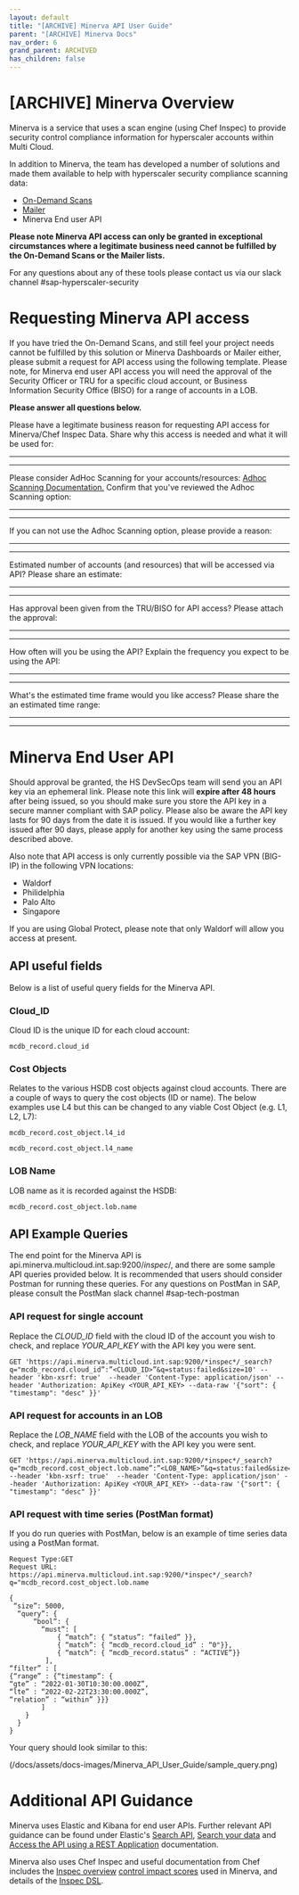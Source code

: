 ```yaml
---
layout: default
title: "[ARCHIVE] Minerva API User Guide"
parent: "[ARCHIVE] Minerva Docs"
nav_order: 6
grand_parent: ARCHIVED
has_children: false
---
```


# [ARCHIVE] Minerva Overview

Minerva is a service that uses a scan engine (using Chef Inspec) to provide security control compliance information for hyperscaler accounts within Multi Cloud.

In addition to Minerva, the team has developed a number of solutions and made them available to help with hyperscaler security compliance scanning data:

- [On-Demand Scans](/external/compliance_scanning/on_demand/running_adhoc_scan)
- [Mailer](/external/reporting_emails/Report_Compliance_Mailer)
- Minerva End user API

**Please note Minerva API access can only be granted in exceptional circumstances where a legitimate business need cannot be fulfilled by the On-Demand Scans or the Mailer lists.**

For any questions about any of these tools please contact us via our slack channel #sap-hyperscaler-security

# Requesting Minerva API access

If you have tried the On-Demand Scans, and still feel your project needs cannot be fulfilled by this solution or Minerva Dashboards or Mailer either, please submit a request for API access using the following template. Please note, for Minerva end user API access you will need the approval of the Security Officer or TRU for a specific cloud account, or Business Information Security Office (BISO) for a range of accounts in a LOB.

**Please answer all questions below.**

Please have a legitimate business reason for requesting API access for Minerva/Chef Inspec Data. Share why this access is needed and what it will be used for:

---

---

Please consider AdHoc Scanning for your accounts/resources: [Adhoc Scanning Documentation.](/external/compliance_scanning/on_demand/running_adhoc_scan) Confirm that you've reviewed the Adhoc Scanning option:

---

---

If you can not use the Adhoc Scanning option, please provide a reason:

---

---

Estimated number of accounts (and resources) that will be accessed via API? Please share an estimate:

---

---

Has approval been given from the TRU/BISO for API access? Please attach the approval:

---

---

How often will you be using the API? Explain the frequency you expect to be using the API:

---

---

What's the estimated time frame would you like access? Please share the an estimated time range:

---

---

# Minerva End User API

Should approval be granted, the HS DevSecOps team will send you an API key via an ephemeral link. Please note this link will **expire after 48 hours** after being issued, so you should make sure you store the API key in a secure manner compliant with SAP policy. Please also be aware the API key lasts for 90 days from the date it is issued. If you would like a further key issued after 90 days, please apply for another key using the same process described above.

Also note that API access is only currently possible via the SAP VPN (BIG-IP) in the following VPN locations:

- Waldorf
- Philidelphia
- Palo Alto
- Singapore

If you are using Global Protect, please note that only Waldorf will allow you access at present.

## API useful fields

Below is a list of useful query fields for the Minerva API.

### Cloud_ID

Cloud ID is the unique ID for each cloud account:

```
mcdb_record.cloud_id
```

### Cost Objects

Relates to the various HSDB cost objects against cloud accounts. There are a couple of ways to query the cost objects (ID or name). The below examples use L4 but this can be changed to any viable Cost Object (e.g. L1, L2, L7):

```
mcdb_record.cost_object.l4_id
```

```
mcdb_record.cost_object.l4_name
```

### LOB Name

LOB name as it is recorded against the HSDB:

```
mcdb_record.cost_object.lob.name
```

## API Example Queries

The end point for the Minerva API is api.minerva.multicloud.int.sap:9200/_inspec_/, and there are some sample API queries provided below. It is recommended that users should consider Postman for running these queries. For any questions on PostMan in SAP, please consult the PostMan slack channel #sap-tech-postman

### API request for single account

Replace the _CLOUD_ID_ field with the cloud ID of the account you wish to check, and replace _YOUR_API_KEY_ with the API key you were sent.

```
GET 'https://api.minerva.multicloud.int.sap:9200/*inspec*/_search?q="mcdb_record.cloud_id”:”<CLOUD_ID>”&q=status:failed&size=10' --header 'kbn-xsrf: true'  --header 'Content-Type: application/json' --header 'Authorization: ApiKey <YOUR_API_KEY> --data-raw '{"sort": { "timestamp": "desc" }}'
```

### API request for accounts in an LOB

Replace the _LOB_NAME_ field with the LOB of the accounts you wish to check, and replace _YOUR_API_KEY_ with the API key you were sent.

```
GET 'https://api.minerva.multicloud.int.sap:9200/*inspec*/_search?q="mcdb_record.cost_object.lob.name”:”<LOB_NAME>”&q=status:failed&size=10' --header 'kbn-xsrf: true'  --header 'Content-Type: application/json' --header 'Authorization: ApiKey <YOUR_API_KEY> --data-raw '{"sort": { "timestamp": "desc" }}'
```

### API request with time series (PostMan format)

If you do run queries with PostMan, below is an example of time series data using a PostMan format.

```
Request Type:GET
Request URL: https://api.minerva.multicloud.int.sap:9200/*inspec*/_search?q="mcdb_record.cost_object.lob.name

{
 “size”: 5000,
  “query”: {
      “bool”: {
        “must”: [
            { “match”: { “status”: “failed” }},
            { “match”: { “mcdb_record.cloud_id” : “0"}},
            { “match”: { “mcdb_record.status” : “ACTIVE”}}
         ],
“filter” : [
{“range” : {“timestamp”: {
“gte” : “2022-01-30T10:30:00.000Z”,
“lte” : “2022-02-22T23:30:00.000Z”,
“relation” : “within” }}}
        ]
    }
  }
}
```

Your query should look similar to this:

(/docs/assets/docs-images/Minerva_API_User_Guide/sample_query.png)

# Additional API Guidance

Minerva uses Elastic and Kibana for end user APIs. Further relevant API guidance can be found under Elastic's [Search API](https://www.elastic.co/guide/en/elasticsearch/reference/7.16/search-search), [Search your data](https://www.elastic.co/guide/en/elasticsearch/reference/current/search-your-data) and [Access the API using a REST Application](https://www.elastic.co/guide/en/cloud/current/ec-restful-api-client-app) documentation.

Minerva also uses Chef Inspec and useful documentation from Chef includes the [Inspec overview](https://docs.chef.io/inspec/) [control impact scores](https://docs.chef.io/inspec/dsl_inspec/) used in Minerva, and details of the [Inspec DSL](https://docs.chef.io/inspec/dsl_inspec/).

